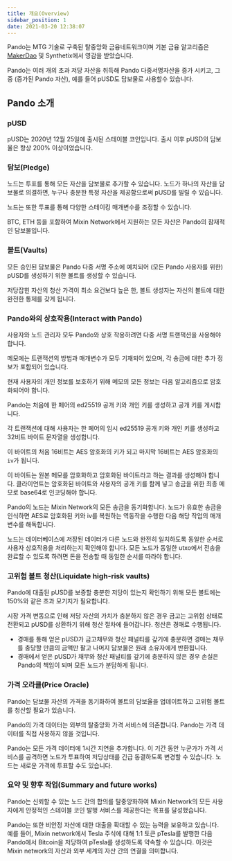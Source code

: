 ```yaml
---
title: 개요(Overview)
sidebar_position: 1
date: 2021-03-20 12:38:07
---
```


Pando는 MTG 기술로 구축된 탈중앙화 금융네트워크이며 기본 금융 알고리즘은 [MakerDao](https://makerdao.com) 및 Synthetix에서 영감을 받았습니다.

Pando는 여러 개의 초과 저당 자산을 취득해 Pando 다중서명자산을 증가 시키고, 그중 (증가된 Pando 자산), 예를 들어 pUSD도 담보물로 사용할수 있습니다.

## Pando 소개

### pUSD

pUSD는 2020년 12월 25일에 출시된 스테이블 코인입니다. 출시 이후 pUSD의 담보율은 항상 200% 이상이었습니다.

### 담보(Pledge)

노드는 투표를 통해 모든 자산을 담보물로 추가할 수 있습니다. 노드가 하나의 자산을 담보물로 의결하면, 누구나 충분한 특정 자산을 제공함으로써 pUSD를 빌릴 수 있습니다.

노드는 또한 투표를 통해 다양한 스테이킹 매개변수를 조정할 수 있습니다.

BTC, ETH 등을 포함하여 Mixin Network에서 지원하는 모든 자산은 Pando의 잠재적인 담보물입니다.

### 볼트(Vaults)

모든 승인된 담보물은 Pando 다중 서명 주소에 예치되어 (모든 Pando 사용자를 위한) pUSD를 생성하기 위한 볼트를 생성할 수 있습니다.

저당잡힌 자산의 청산 가격이 최소 요건보다 높은 한, 볼트 생성자는 자신의 볼트에 대한 완전한 통제를 갖게 됩니다.

### Pando와의 상호작용(Interact with Pando)

사용자와 노드 관리자 모두 Pando와 상호 작용하려면 다중 서명 트랜잭션을 사용해야 합니다.

메모에는 트랜잭션의 방법과 매개변수가 모두 기재되어 있으며, 각 송금에 대한 추가 정보가 포함되어 있습니다.

현재 사용자의 개인 정보를 보호하기 위해 메모의 모든 정보는 다음 알고리즘으로 암호화되어야 합니다.

Pando는 처음에 한 페어의 ed25519 공개 키와 개인 키를 생성하고 공개 키를 게시합니다.

각 트랜잭션에 대해 사용자는 한 페어의 임시 ed25519 공개 키와 개인 키를 생성하고 32비트 바이트 문자열을 생성합니다.

이 바이트의 처음 16비트는 AES 암호화의 키가 되고 마지막 16비트는 AES 암호화의 `iv`가 됩니다.

이 바이트는 원본 메모를 암호화하고 암호화된 바이트라고 하는 결과를 생성해야 합니다. 클라이언트는 암호화된 바이트와 사용자의 공개 키를 함께 넣고 송금을 위한 최종 메모로 base64로 인코딩해야 합니다.

Pando의 노드는 Mixin Network의 모든 송금을 동기화합니다. 노드가 유효한 송금을 인식하면 AES로 암호화된 키와 iv를 복원하는 역동작을 수행한 다음 해당 작업의 매개변수를 해독합니다.

노드는 데이터베이스에 저장된 데이터가 다른 노드와 완전히 일치하도록 동일한 순서로 사용자 상호작용을 처리하는지 확인해야 합니다. 모든 노드가 동일한 utxo에서 전송을 완료할 수 있도록 하려면 돈을 전송할 때 동일한 순서를 따라야 합니다.

### 고위험 볼트 청산(Liquidate high-risk vaults)

Pando에 대출된 pUSD를 보증할 충분한 저당이 있는지 확인하기 위해 모든 볼트에는 150%와 같은 초과 모기지가 필요합니다.

시장 가격 변동으로 인해 저당 자산의 가치가 충분하지 않은 경우 금고는 고위험 상태로 전환되고 pUSD를 상환하기 위해 청산 절차에 들어갑니다. 청산은 경매로 수행됩니다.

- 경매를 통해 얻은 pUSD가 금고채무와 청산 패널티를 갚기에 충분하면 경매는 채무를 충당할 만큼의 금액만 팔고 나머지 담보물은 원래 소유자에게 반환됩니다.
- 경매에서 얻은 pUSD가 채무와 청산 패널티를 갚기에 충분하지 않은 경우 손실은 Pando의 책임이 되며 모든 노드가 분담하게 됩니다.

### 가격 오라클(Price Oracle)

Pando는 담보물 자산의 가격을 동기화하여 볼트의 담보율을 업데이트하고 고위험 볼트를 청산할 필요가 있습니다.

Pando의 가격 데이터는 외부의 탈중앙화 가격 서비스에 의존합니다. Pando는 가격 데이터를 직접 사용하지 않을 것입니다.

Pando는 모든 가격 데이터에 1시간 지연을 추가합니다. 이 기간 동안 누군가가 가격 서비스를 공격하면 노드가 투표하여 저당상태를 긴급 동결하도록 변경할 수 있습니다. 노드는 새로운 가격에 투표할 수도 있습니다.

### 요약 및 향후 작업(Summary and future works)

Pando는 신뢰할 수 있는 노드 간의 합의를 탈중앙화하여 Mixin Network의 모든 사용자에게 안정적인 스테이블 코인 발행 서비스를 제공한다는 목표를 달성했습니다.

Pando는 또한 비안정 자산에 대한 대출을 확대할 수 있는 능력을 보유하고 있습니다. 예를 들어, Mixin network에서 Tesla 주식에 대해 1:1 토큰 pTesla를 발행한 다음 Pando에서 Bitcoin을 저당하여 pTesla를 생성하도록 약속할 수 있습니다. 이것은 Mixin network의 자산과 외부 세계의 자산 간의 연결을 의미합니다.

